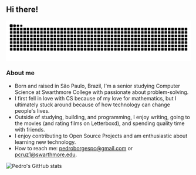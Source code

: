 ## Hi there!

<div style="text-align: center;"> 
  <picture>
    <source media="(prefers-color-scheme: dark)" srcset="https://raw.githubusercontent.com/pedroborgescruz/pedroborgescruz/output/github-contribution-grid-snake-dark.svg">
    <source media="(prefers-color-scheme: light)" srcset="https://raw.githubusercontent.com/pedroborgescruz/pedroborgescruz/output/github-contribution-grid-snake.svg">
    <img 
      alt="github contribution grid snake animation" 
      src="https://raw.githubusercontent.com/pedroborgescruz/pedroborgescruz/output/github-contribution-grid-snake.svg"
      style="display: block; margin: auto;">
  </picture>
</div>

### About me

* Born and raised in São Paulo, Brazil, I'm a senior studying Computer Science at Swarthmore College with passionate about problem-solving.
* I first fell in love with CS because of my love for mathematics, but I ultimately stuck around because of how technology can change people's lives.
* Outside of studying, building, and programming, I enjoy writing, going to the movies (and rating films on Letterboxd), and spending quality time with friends.
* I enjoy contributing to Open Source Projects and am enthusiastic about learning new technology.
* How to reach me: pedroborgespc@gmail.com or pcruz1@swarthmore.edu.

![Pedro's GitHub stats](https://github-readme-stats.vercel.app/api?username=pedroborgescruz&show_icons=true&theme=transparent)
